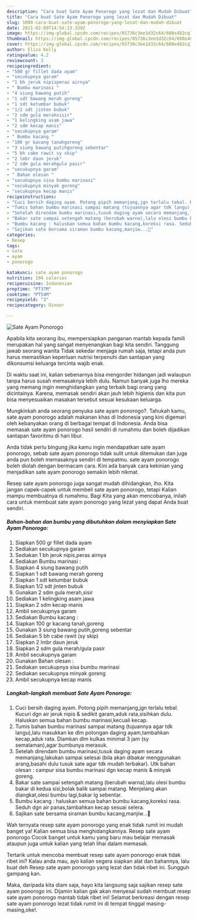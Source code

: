 ```yaml
---
description: "Cara buat Sate Ayam Ponorogo yang lezat dan Mudah Dibuat"
title: "Cara buat Sate Ayam Ponorogo yang lezat dan Mudah Dibuat"
slug: 1090-cara-buat-sate-ayam-ponorogo-yang-lezat-dan-mudah-dibuat
date: 2021-02-09T14:54:13.339Z
image: https://img-global.cpcdn.com/recipes/65736c3ee1d32c64/680x482cq70/sate-ayam-ponorogo-foto-resep-utama.jpg
thumbnail: https://img-global.cpcdn.com/recipes/65736c3ee1d32c64/680x482cq70/sate-ayam-ponorogo-foto-resep-utama.jpg
cover: https://img-global.cpcdn.com/recipes/65736c3ee1d32c64/680x482cq70/sate-ayam-ponorogo-foto-resep-utama.jpg
author: Eliza Kelly
ratingvalue: 4.2
reviewcount: 3
recipeingredient:
- "500 gr fillet dada ayam"
- "secukupnya garam"
- "1 bh jeruk nipisperas airnya"
- " Bumbu marinasi "
- "4 siung bawang putih"
- "1 sdt bawang merah goreng"
- "1 sdt ketumbar bubuk"
- "1/2 sdt jinten bubuk"
- "2 sdm gula merahsisir"
- "1 kelingking asam jawa"
- "2 sdm kecap manis"
- "secukupnya garam"
- " Bumbu kacang "
- "100 gr kacang tanahgoreng"
- "3 siung bawang putihgoreng sebentar"
- "5 bh cabe rawit sy skip"
- "2 lmbr daun jeruk"
- "2 sdm gula merahgula pasir"
- "secukupnya garam"
- " Bahan olesan "
- "secukupnya sisa bumbu marinasi"
- "secukupnya minyak goreng"
- "secukupnya kecap manis"
recipeinstructions:
- "Cuci bersih daging ayam. Potong pipih memanjang,jgn terlalu tebal. Kucuri dgn air jeruk nipis &amp; sedikit garam,aduk rata,sisihkan dulu. Haluskan semua bahan bumbu marinasi,kecuali kecap."
- "Tumis bahan bumbu marinasi sampai matang (tujuannya agar tdk langu),lalu masukkan ke dlm potongan daging ayam,tambahkan kecap,aduk rata. Diamkan dlm kulkas minimal 3 jam (sy semalaman),agar bumbunya merasuk."
- "Setelah direndam bumbu marinasi,tusuk daging ayam secara memanjang,lakukan sampai selesai (bila akan dibakar menggunakan arang,basahi dulu tusuk sate agar tdk mudah terbakar). Utk bahan olesan : campur sisa bumbu marinasi dgn kecap manis &amp; minyak goreng."
- "Bakar sate sampai setengah matang (berubah warna),lalu olesi bumbu bakar di kedua sisi,bolak balik sampai matang. Menjelang akan diangkat,olesi bumbu lagi,bakar lg sebentar."
- "Bumbu kacang : haluskan semua bahan bumbu kacang,koreksi rasa. Seduh dgn air panas,tambahkan kecap sesuai selera."
- "Sajikan sate bersama siraman bumbu kacang,manjiw...🤤"
categories:
- Resep
tags:
- sate
- ayam
- ponorogo

katakunci: sate ayam ponorogo 
nutrition: 194 calories
recipecuisine: Indonesian
preptime: "PT37M"
cooktime: "PT54M"
recipeyield: "3"
recipecategory: Dinner

---
```



![Sate Ayam Ponorogo](https://img-global.cpcdn.com/recipes/65736c3ee1d32c64/680x482cq70/sate-ayam-ponorogo-foto-resep-utama.jpg)

Apabila kita seorang ibu, mempersiapkan panganan mantab kepada famili merupakan hal yang sangat menyenangkan bagi kita sendiri. Tanggung jawab seorang  wanita Tidak sekedar menjaga rumah saja, tetapi anda pun harus memastikan keperluan nutrisi terpenuhi dan santapan yang dikonsumsi keluarga tercinta wajib enak.

Di waktu  saat ini, kalian sebenarnya bisa mengorder hidangan jadi walaupun tanpa harus susah memasaknya lebih dulu. Namun banyak juga lho mereka yang memang ingin menghidangkan yang terbaik bagi orang yang dicintainya. Karena, memasak sendiri akan jauh lebih higienis dan kita pun bisa menyesuaikan masakan tersebut sesuai kesukaan keluarga. 



Mungkinkah anda seorang penyuka sate ayam ponorogo?. Tahukah kamu, sate ayam ponorogo adalah makanan khas di Indonesia yang kini digemari oleh kebanyakan orang di berbagai tempat di Indonesia. Anda bisa memasak sate ayam ponorogo hasil sendiri di rumahmu dan boleh dijadikan santapan favoritmu di hari libur.

Anda tidak perlu bingung jika kamu ingin mendapatkan sate ayam ponorogo, sebab sate ayam ponorogo tidak sulit untuk ditemukan dan juga anda pun boleh memasaknya sendiri di tempatmu. sate ayam ponorogo boleh diolah dengan bermacam cara. Kini ada banyak cara kekinian yang menjadikan sate ayam ponorogo semakin lebih nikmat.

Resep sate ayam ponorogo juga sangat mudah dihidangkan, lho. Kita jangan capek-capek untuk membeli sate ayam ponorogo, tetapi Kalian mampu membuatnya di rumahmu. Bagi Kita yang akan mencobanya, inilah cara untuk membuat sate ayam ponorogo yang lezat yang dapat Anda buat sendiri.

<!--inarticleads1-->

##### Bahan-bahan dan bumbu yang dibutuhkan dalam menyiapkan Sate Ayam Ponorogo:

1. Siapkan 500 gr fillet dada ayam
1. Sediakan secukupnya garam
1. Sediakan 1 bh jeruk nipis,peras airnya
1. Sediakan  Bumbu marinasi :
1. Siapkan 4 siung bawang putih
1. Siapkan 1 sdt bawang merah goreng
1. Siapkan 1 sdt ketumbar bubuk
1. Siapkan 1/2 sdt jinten bubuk
1. Gunakan 2 sdm gula merah,sisir
1. Sediakan 1 kelingking asam jawa
1. Siapkan 2 sdm kecap manis
1. Ambil secukupnya garam
1. Sediakan  Bumbu kacang :
1. Siapkan 100 gr kacang tanah,goreng
1. Gunakan 3 siung bawang putih,goreng sebentar
1. Sediakan 5 bh cabe rawit (sy skip)
1. Siapkan 2 lmbr daun jeruk
1. Siapkan 2 sdm gula merah/gula pasir
1. Ambil secukupnya garam
1. Gunakan  Bahan olesan :
1. Sediakan secukupnya sisa bumbu marinasi
1. Sediakan secukupnya minyak goreng
1. Ambil secukupnya kecap manis




<!--inarticleads2-->

##### Langkah-langkah membuat Sate Ayam Ponorogo:

1. Cuci bersih daging ayam. Potong pipih memanjang,jgn terlalu tebal. Kucuri dgn air jeruk nipis &amp; sedikit garam,aduk rata,sisihkan dulu. Haluskan semua bahan bumbu marinasi,kecuali kecap.
1. Tumis bahan bumbu marinasi sampai matang (tujuannya agar tdk langu),lalu masukkan ke dlm potongan daging ayam,tambahkan kecap,aduk rata. Diamkan dlm kulkas minimal 3 jam (sy semalaman),agar bumbunya merasuk.
1. Setelah direndam bumbu marinasi,tusuk daging ayam secara memanjang,lakukan sampai selesai (bila akan dibakar menggunakan arang,basahi dulu tusuk sate agar tdk mudah terbakar). Utk bahan olesan : campur sisa bumbu marinasi dgn kecap manis &amp; minyak goreng.
1. Bakar sate sampai setengah matang (berubah warna),lalu olesi bumbu bakar di kedua sisi,bolak balik sampai matang. Menjelang akan diangkat,olesi bumbu lagi,bakar lg sebentar.
1. Bumbu kacang : haluskan semua bahan bumbu kacang,koreksi rasa. Seduh dgn air panas,tambahkan kecap sesuai selera.
1. Sajikan sate bersama siraman bumbu kacang,manjiw...🤤




Wah ternyata resep sate ayam ponorogo yang enak tidak rumit ini mudah banget ya! Kalian semua bisa menghidangkannya. Resep sate ayam ponorogo Cocok banget untuk kamu yang baru mau belajar memasak ataupun juga untuk kalian yang telah lihai dalam memasak.

Tertarik untuk mencoba membuat resep sate ayam ponorogo enak tidak ribet ini? Kalau anda mau, ayo kalian segera siapkan alat dan bahannya, lalu buat deh Resep sate ayam ponorogo yang lezat dan tidak ribet ini. Sungguh gampang kan. 

Maka, daripada kita diam saja, hayo kita langsung saja sajikan resep sate ayam ponorogo ini. Dijamin kalian gak akan menyesal sudah membuat resep sate ayam ponorogo mantab tidak ribet ini! Selamat berkreasi dengan resep sate ayam ponorogo lezat tidak rumit ini di tempat tinggal masing-masing,oke!.

